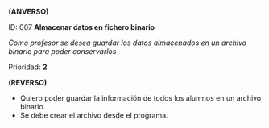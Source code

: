 **(ANVERSO)**

ID: 007 **Almacenar datos en fichero binario**

*Como profesor se desea guardar los datos almacenados en un archivo binario para poder conservarlos*

Prioridad: **2**

**(REVERSO)**

* Quiero poder guardar la información de todos los alumnos en un archivo binario.
* Se debe crear el archivo desde el programa.
